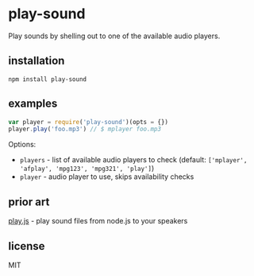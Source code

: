 # play-sound

Play sounds by shelling out to one of the available audio players.

## installation

    npm install play-sound

## examples

```javascript
var player = require('play-sound')(opts = {})
player.play('foo.mp3') // $ mplayer foo.mp3 
```

Options: 

* `players` - list of available audio players to check (default: `['mplayer', 'afplay', 'mpg123', 'mpg321', 'play']`)
* `player`  - audio player to use, skips availability checks

## prior art

[play.js](https://github.com/Marak/play.js) - play sound files from node.js to your speakers

## license

MIT

